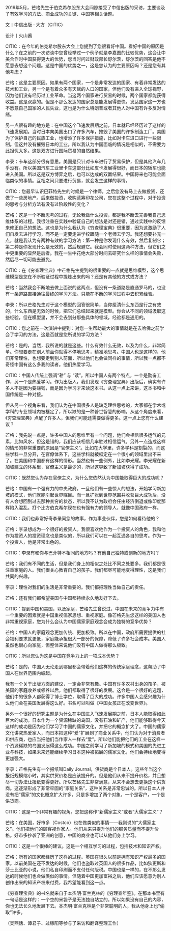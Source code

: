 2019年5月，芒格先生于伯克希尔股东大会间隙接受了中信出版的采访，主要谈及了有效学习的方法、商业成功的关键、中国等相关话题。

文丨中信出版 · 大方（CITIC）

设计丨火山酱


CITIC：在今年的伯克希尔股东大会上您提到了您很看好中国。看好中国的原因是什么？在之前的一次访谈中您曾经举过一个例子就是李嘉图的比较优势，这会让中美合作时中国获得更大的优势，您当时问过财政部长舒尔茨，舒尔茨的回答是他不愿意去想这个问题。这是中国的优势之一，这是您认为的主要原因吗？还是您有其他考虑？

芒格：这是主要原因。如果有两个国家，一个是非常发达的国家、有着非常发达的技术和工业，另一个是有着众多有天赋的人口的国家，但他们没有进入全球视野，因为他们没有经历过工业革命。当这两个国家进行贸易的时候，两个国家都能获得收益。这是双赢的。但是不那么发达的国家总是能发展得更快。发达国家这一方也不愿意自己国家的人民失业，这也是为什么特朗普或者其他人对中国有许多反对情绪。

另一点很有趣的地方是：在中国这个飞速发展期之前，日本就已经经历过了这样的飞速发展期。当时日本向美国出口了许多汽车，摧毁了美国的许多制造工厂。美国为了保护自己的民族工业，也增添了许多保护措施，比如对卡车进口进行一些限制。但这并没有摧毁日本的工业。所以我认为中国面临的情况是相似的，不需要为此担忧太多。这是双方进行国际贸易的自然结果。

李录：卡车这部分很有意思。美国是只针对卡车进行了贸易保护，但是其他汽车几乎没有。所以美国汽车工业里卡车这部分比如皮卡发展得很好，而日本的轿车也能进入美国。所以这是双方博弈之后，也可以达成的双赢结果。中国将来也可能会面临类似的事情。互相之间只要进行贸易，就会发生这样的事情。

CITIC：您最早认识巴菲特先生的时候是一个律师，之后您没有马上去做投资，还做了一些房地产。后来做投资，收购蓝筹印花公司，您在这整个过程中，对于投资的思考与分析方法有没有过阶段性的变化？

芒格：这是一个不断思考的过程，无论我做什么投资，都是我不断去完善我自己思维体系的过程。我很注重在实践中验证自己的想法是对还是错，通过实践中的反馈来修正自己的想法。这也是为什么我认为《穷查理宝典》很重要，因为这激励了人们自发去进行学习，而不是一定要走进学校跟随一个老师去学习。我还想要补充一点，就是我认为有两种有效的学习方法：第一种是你发现什么有效，然后复制它；第二种是你发现什么是无效的，然后规避它。我会同时使用这两种方法，但它们之中更重要的显然是后者。我在一生中花绝大部分时间去研究什么样的事情会失败，然后尽一切可能去避免。

CITIC：在《穷查理宝典》中芒格先生提到的很重要的一点就是思维模型，这个思维模型是您在不断验证过程中提炼出来的吗？还是有其他的方式或方法？

芒格：当然我会不断地去做上面说的这两点，但没有一条道路是直通罗马的，也没有一条道路直接通往最终的学习方法。只能在不断的学习过程中去积累经验。

李录：所以芒格先生对于这个模型的回答很简单，当你厘清什么东西是行之有效的，什么东西是无效的时候，把它们总结起来就是模型。你会从不同的领域汲取这些经验，但在模型里，并不会去划分那些具体的领域，经验都是通用的。

CITIC：您之前在一次演讲中提到：对您一生帮助最大的事情就是在去哈佛之前学会了学习的方法，这是否就是您所说的学习方法？

芒格：是的，当然，我所说的就是这些。什么有效什么无效，以及为什么，非常简单。你想要走在别人前面你就得不停地思考，精准地思考。中国人也是这样的，他们非常理性，也想要走到别人前面，所以他们也会做同样的事情，所以我一点都不奇怪中国有这么多我的读者。他们热爱学习。

CITIC：中国人传统上强调“耕” 与 “读”。所以中国人有两个特点，一个是勤奋工作，另一个是热爱学习。作为出版人，我们发现《穷查理宝典》出版后，确实有许多人不是因为要赚钱，而是因为学习才来读这本书。从这一点上来讲，这本书和中国传统是一种对接。

但从另一个视角来看，我们认为在中国很多人是缺乏理性思考的，大家都在学术或学科的专业领域内被框定了，所以缺的是一种普世智慧的影响。从这个角度来看，《穷查理宝典》点醒了许多人，但我们可能还需要做得更多。这一点上您有什么建议？

芒格：我先说一点是，许多中国人的思维里有一个问题，他们会相信很多运气的元素，比如风水，但这是错的，我们应该相信几率胜过相信运气。另外一点造成这样的情形的非常重要的原因是“官僚主义”。比如在大学里，许多学科是割裂的，而这些学科一旦分开，在官僚体系下，这些学科就被框定在一个很小的领域里出不来了。在美国和中国都有这样的情形。当然也有一些例外，比如李光耀。李光耀在新加坡建立的体系里，官僚主义是最少的，所以这导致了新加坡获得了成功。

CITIC：既然您认为存在官僚主义，为什么您依然认为中国能取得巨大的成功呢？

芒格：中国有一个强有力的中央政府。一旦他们有一些惊人的想法，开始学习新加坡的模式，他们就能引起世界瞩目。而一旦扩张到世界范围并收获巨大成功后，没有人会想回到过去那种贫穷的状态，所以我不认为政府会任由经济倒退或像印度那样陷入混乱。打个比方伯克希尔现在也有强有力的领导人，就像中国政府一样。

CITIC：我们也非常好奇李录同您的故事，作为事业伙伴，您是如何看待他的？

芒格：李录想成为一个很好的投资人。我很喜欢他作为一个投资人的角色，我和他作为投资人的投资理念也是类似的，所以我们可以在一起互通各自的思考。作为一个投资人，他是非常出色的。

CITIC：李录有和你与巴菲特不相同的地方吗？有他自己独特或创新的地方吗？

芒格：我们有不同的生活，但是我们身上的相似之处比不同之处要多。我们都是很注重家庭的人。我们很关心教育自己的孩子。我们都尽可能地变得理性，这是我们共同的兴趣。

李录：理性对我们的生活是非常重要的。我们都把理性当做自己的责任。

芒格：还有我们都希望美国与中国都持续永久地友好下去。

CITIC：提到中国和美国，以及家庭，芒格先生曾说过，中国在未来的竞争力中有一个重要的因素就是中国重视儒家思想、重视家庭。像芒格先生您这样的美国人也非常重视家庭，您为什么会认为中国儒家家庭观念会成为独特的竞争优势？

芒格：中国人的家庭观念更加传统、更加极致。所以在中国，政府所需要提供的社会福利要求就更低，家庭能承担很大一部分的保障，降低了许多社会成本。美国人虽然也很心向家庭，但整体来说他们没有中国人做得那么极致。

CITIC：所以您认为这是中国在竞争力上的一项成本优势？

芒格：是的，中国人无论走到哪里都会带着他们这样的传统家庭理念，这帮助了中国人在世界范围内崛起。

我有一个关于出版方面的建议，一定会非常有趣。中国有许多农村出身的孩子，被美国的家庭收养或领养以后，他们都取得了很好的发展。这会是一个很好的选题，他们中的很多人都获得了博士学位，取得了巨大的成功。许多中国人会感兴趣为什么他们会在美国发展得这么好。书名可以叫做《中国女孩正在改变世界》。

另外一个很好的研究主题是为什么在中国进入飞速发展期之前，日本人能取得如此巨大的成功。日本作为一个资源稀缺的岛国，没有石油和矿产，他们能够取得今天这样的成功是因为他们学习了中国的儒家文化，并把它的概念扩大了。中国的儒家文化讲究热爱家人，而日本把这种“爱”扩展到了商业关系中，他们认为对于消费者和供应商，也应当把他们当作家人一样去“爱”。所以他们能把他们的工业在这样一个资源稀缺的岛国发展得这么成功。中国之前学习了新加坡的模式和美国的先进工业与科技，如果未来还能继续学习日本这种被拓展的儒家文化，他们会持续地变得更加强大。

李录：芒格先生有一个报纸叫Daily Journal，供货商是个日本人。这些年当这个报纸规模缩小时，其实供货价格是应该提升的。但是他们从来不提升价格，并且想尽一切办法让报纸变得更好。所以芒格先生非常满意，从来不会想去更换这个供货商。这逐渐形成了非常牢固的“家庭关系”，这种关系是非常忠诚的。所以日本人并没有把“儒家”的文化概念扩大许多，只是多增加了两个对象，一个是客户，一个是供货商。

CITIC：这是一个非常有趣的视角。您把这称作“新儒家主义”或者“大儒家主义”？

芒格：在美国，好市多（Costco）也在做类似的事情——我刚说的“大儒家主义”。他们把他们的顾客视作家人。他们从来只提升他们的服务质量而不提升价格。好市多抄袭了亚洲的创意，中国的商业也可以从他们身上学习。

CITIC：这是一个很棒的建议。这是一个相互学习的过程，包括技术和知识产权。

芒格：所有的国家都经历了这样的过程。英国在很久以前是拥有知识产权最多的国家。以前美国在还不发达的时候，他们也盗取过英国人的很多作品，比如狄更斯和莎士比亚的小说，他们私自印刷而不支付任何版税。中国也是一样的，在不那么发达的时候他们也会做类似的事情。但随着中国更加富裕之后，他们应该愿意为别人创作出来的知识产权来付费，我希望能看到这一点。

《穷查理宝典》的书名就来自于本杰明·富兰克林的《穷理查年鉴》。在那本书里有一句话是这样的：一个空的米袋子是无法独自站立的。所以如果没有自己的内容，你也无法长久地发展下去。本杰明·富兰克林是个非常聪明的人，我从他身上也“偷取”许多。

（吴燕恬、谭君子、过稼阳等参与了采访和翻译整理工作）
